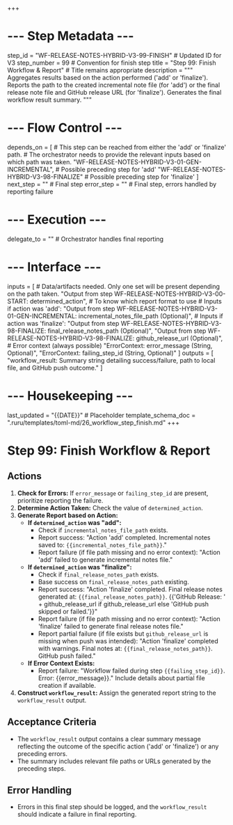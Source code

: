 +++
# --- Step Metadata ---
step_id = "WF-RELEASE-NOTES-HYBRID-V3-99-FINISH" # Updated ID for V3
step_number = 99 # Convention for finish step
title = "Step 99: Finish Workflow & Report" # Title remains appropriate
description = """
Aggregates results based on the action performed ('add' or 'finalize').
Reports the path to the created incremental note file (for 'add') or the final release note file
and GitHub release URL (for 'finalize'). Generates the final workflow result summary.
"""

# --- Flow Control ---
depends_on = [
    # This step can be reached from either the 'add' or 'finalize' path.
    # The orchestrator needs to provide the relevant inputs based on which path was taken.
    "WF-RELEASE-NOTES-HYBRID-V3-01-GEN-INCREMENTAL", # Possible preceding step for 'add'
    "WF-RELEASE-NOTES-HYBRID-V3-98-FINALIZE" # Possible preceding step for 'finalize'
]
next_step = "" # Final step
error_step = "" # Final step, errors handled by reporting failure

# --- Execution ---
delegate_to = "" # Orchestrator handles final reporting

# --- Interface ---
inputs = [ # Data/artifacts needed. Only one set will be present depending on the path taken.
    "Output from step WF-RELEASE-NOTES-HYBRID-V3-00-START: determined_action", # To know which report format to use
    # Inputs if action was 'add':
    "Output from step WF-RELEASE-NOTES-HYBRID-V3-01-GEN-INCREMENTAL: incremental_notes_file_path (Optional)",
    # Inputs if action was 'finalize':
    "Output from step WF-RELEASE-NOTES-HYBRID-V3-98-FINALIZE: final_release_notes_path (Optional)",
    "Output from step WF-RELEASE-NOTES-HYBRID-V3-98-FINALIZE: github_release_url (Optional)",
    # Error context (always possible)
    "ErrorContext: error_message (String, Optional)",
    "ErrorContext: failing_step_id (String, Optional)"
]
outputs = [
    "workflow_result: Summary string detailing success/failure, path to local file, and GitHub push outcome."
]

# --- Housekeeping ---
last_updated = "{{DATE}}" # Placeholder
template_schema_doc = ".ruru/templates/toml-md/26_workflow_step_finish.md"
+++

# Step 99: Finish Workflow & Report

## Actions

1.  **Check for Errors:** If `error_message` or `failing_step_id` are present, prioritize reporting the failure.
2.  **Determine Action Taken:** Check the value of `determined_action`.
3.  **Generate Report based on Action:**
    *   **If `determined_action` was "add":**
        *   Check if `incremental_notes_file_path` exists.
        *   Report success: "Action 'add' completed. Incremental notes saved to: `{{incremental_notes_file_path}}`."
        *   Report failure (if file path missing and no error context): "Action 'add' failed to generate incremental notes file."
    *   **If `determined_action` was "finalize":**
        *   Check if `final_release_notes_path` exists.
        *   Base success on `final_release_notes_path` existing.
        *   Report success: "Action 'finalize' completed. Final release notes generated at: `{{final_release_notes_path}}`. {{'GitHub Release: ' + github_release_url if github_release_url else 'GitHub push skipped or failed.'}}"
        *   Report failure (if file path missing and no error context): "Action 'finalize' failed to generate final release notes file."
        *   Report partial failure (if file exists but `github_release_url` is missing when push was intended): "Action 'finalize' completed with warnings. Final notes at: `{{final_release_notes_path}}`. GitHub push failed."
    *   **If Error Context Exists:**
        *   Report failure: "Workflow failed during step `{{failing_step_id}}`. Error: {{error_message}}." Include details about partial file creation if available.
4.  **Construct `workflow_result`:** Assign the generated report string to the `workflow_result` output.

## Acceptance Criteria

*   The `workflow_result` output contains a clear summary message reflecting the outcome of the specific action ('add' or 'finalize') or any preceding errors.
*   The summary includes relevant file paths or URLs generated by the preceding steps.

## Error Handling

*   Errors in this final step should be logged, and the `workflow_result` should indicate a failure in final reporting.
